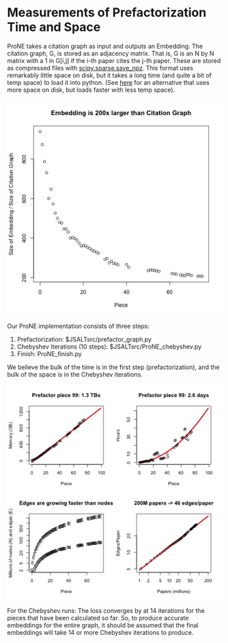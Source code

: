 # Measurements of Prefactorization Time and Space

ProNE takes a citation graph as input and outputs an Embedding.  The
citation graph, G, is stored as an adjacency matrix.  That is, G is an
N by N matrix with a 1 in G[i,j] if the i-th paper cites the j-th
paper.  These are stored as compressed files with <a
href="https://docs.scipy.org/doc/scipy/reference/generated/scipy.sparse.save_npz.html">scipy.sparse.save_npz</a>.
This format uses remarkably little space on disk, but it takes a long
time (and quite a bit of temp space) to load it into python.  (See <a href="https://github.com/kwchurch/JSALT_Better_Together/blob/main/src/JSALT_util.py">here</a> for an alternative that uses more space on disk, but loads faster with less temp space).


<img src="embedding_size.jpg" alt="Output ProNE Embeddings are 200x larger than the input citation graphs" width="600" />


Our ProNE implementation consists of three steps:
<ol>
<li>Prefactorization: $JSALTsrc/prefactor_graph.py</li>
<li>Chebyshev Iterations (10 steps): $JSALTsrc/ProNE_chebyshev.py</li>
<li>Finish: ProNE_finish.py</li>
</ol>

We believe the bulk of the time is in the first step (prefactorization),
and the bulk of the space is in the Chebyshev iterations.
<p>

<img src="prefactor.jpg" alt="Prefactorization will require 1.3 TBs and 2.6 days" width="800" />


For the Chebyshev runs: 
The loss converges by at 14 iterations for the pieces that have been calculated so far. 
So, to produce accurate embeddings for the entire graph, it should be assumed that the final embeddings will take 14 or more Chebyshev iterations to produce. 





